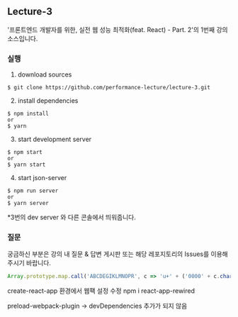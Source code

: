 ## Lecture-3

'프론트엔드 개발자를 위한, 실전 웹 성능 최적화(feat. React) - Part. 2'의 1번째 강의 소스입니다.

### 실행

1. download sources

```
$ git clone https://github.com/performance-lecture/lecture-3.git
```

2. install dependencies

```
$ npm install
or
$ yarn
```

3. start development server

```
$ npm start
or
$ yarn start
```

4. start json-server

```
$ npm run server
or
$ yarn server
```
*3번의 dev server 와 다른 콘솔에서 띄워줍니다.

### 질문

궁금하신 부분은 강의 내 질문 & 답변 게시판 또는 해당 레포지토리의 Issues를 이용해주시기 바랍니다.

```js
Array.prototype.map.call('ABCDEGIKLMNOPR', c => 'u+' + ('0000' + c.charCodeAt(0).toString(16)).slice(-4)).join(', ')
```

create-react-app 환경에서 웹팩 설정 수정
npm i react-app-rewired

preload-webpack-plugin -> devDependencies 추가가 되지 않음